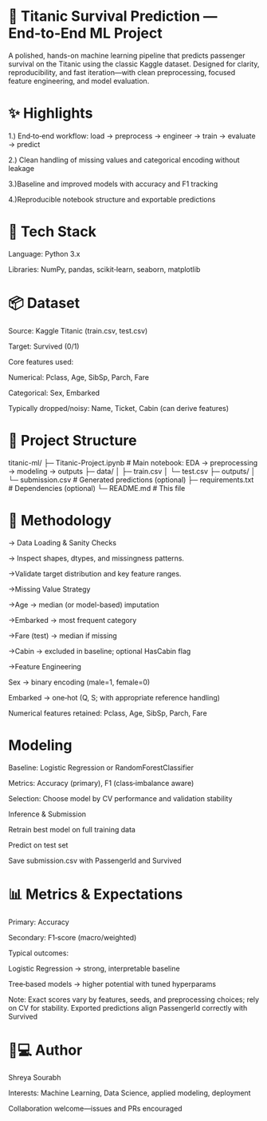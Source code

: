 #  🚢 Titanic Survival Prediction — End‑to‑End ML Project

A polished, hands-on machine learning pipeline that predicts passenger survival on the Titanic using the classic Kaggle dataset. Designed for clarity, reproducibility, and fast iteration—with clean preprocessing, focused feature engineering, and model evaluation.

# ✨ Highlights

1.) End‑to‑end workflow: load → preprocess → engineer → train → evaluate → predict

2.) Clean handling of missing values and categorical encoding without leakage

3.)Baseline and improved models with accuracy and F1 tracking

4.)Reproducible notebook structure and exportable predictions

# 🧰 Tech Stack

Language: Python 3.x

Libraries: NumPy, pandas, scikit‑learn, seaborn, matplotlib


# 📦 Dataset

Source: Kaggle Titanic (train.csv, test.csv)

Target: Survived (0/1)

Core features used:

   Numerical: Pclass, Age, SibSp, Parch, Fare
   
   Categorical: Sex, Embarked
   
   Typically dropped/noisy: Name, Ticket, Cabin (can derive features)


# 📁 Project Structure


titanic-ml/
├─ Titanic-Project.ipynb        # Main notebook: EDA → preprocessing → modeling → outputs
├─ data/
│  ├─ train.csv
│  └─ test.csv
├─ outputs/
│  └─ submission.csv            # Generated predictions (optional)
├─ requirements.txt             # Dependencies (optional)
└─ README.md                    # This file

# 🔎 Methodology

-> Data Loading & Sanity Checks

-> Inspect shapes, dtypes, and missingness patterns.

->Validate target distribution and key feature ranges.

->Missing Value Strategy

->Age → median (or model-based) imputation

->Embarked → most frequent category

->Fare (test) → median if missing

->Cabin → excluded in baseline; optional HasCabin flag

->Feature Engineering

   Sex → binary encoding (male=1, female=0)
    
   Embarked → one‑hot (Q, S; with appropriate reference handling)
   
   Numerical features retained: Pclass, Age, SibSp, Parch, Fare


# Modeling

Baseline: Logistic Regression or RandomForestClassifier

Metrics: Accuracy (primary), F1 (class‑imbalance aware)

Selection: Choose model by CV performance and validation stability

Inference & Submission

Retrain best model on full training data

Predict on test set

Save submission.csv with PassengerId and Survived

# 📊 Metrics & Expectations

Primary: Accuracy

Secondary: F1‑score (macro/weighted)

Typical outcomes:

Logistic Regression → strong, interpretable baseline

Tree‑based models → higher potential with tuned hyperparams

Note: Exact scores vary by features, seeds, and preprocessing choices; rely on CV for stability.
Exported predictions align PassengerId correctly with Survived

# 👩💻 Author
Shreya Sourabh

Interests: Machine Learning, Data Science, applied modeling, deployment

Collaboration welcome—issues and PRs encouraged
